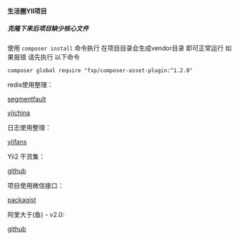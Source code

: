 #### 生活圈YII项目 

##### 克隆下来后项目缺少核心文件 

使用 ```composer install``` 命令执行 在项目目录会生成vendor目录 即可正常运行
如果报错 请先执行 以下命令
````
composer global require "fxp/composer-asset-plugin:^1.2.0"
````

redis使用整理：

[segmentfault](https://segmentfault.com/a/1190000005919584)

[yiichina](http://www.yiichina.com/tutorial/550)


日志使用整理：

[yiifans](http://www.yiifans.com/yii2/guide/runtime-logging.html)

Yii2 干货集：

[github](https://github.com/forecho/awesome-yii2)

项目使用微信接口：

[packagist](https://packagist.org/packages/tianye/wechat-mp-sdk)


阿里大于(鱼) - v2.0:

[github](https://github.com/flc1125/alidayu/tree/9162fb063fc93589a159b23df17aabfdd14c8a5f)

